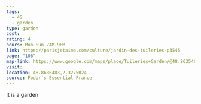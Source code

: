 ```yaml
---
tags:
  - 4S
  - garden
type: garden
cost: 
rating: 4
hours: Mon-Sun 7AM-9PM
link: https://parisjetaime.com/culture/jardin-des-tuileries-p3545
page: "106"
map-link: https://www.google.com/maps/place/Tuileries+Garden/@48.8635407,2.2862949,13z/data=!4m6!3m5!1s0x47e66e2c30000001:0xc219db09e1bfefc7!8m2!3d48.8634916!4d2.3274943!16s%2Fm%2F0bx_wd_?entry=ttu
visit: 
location: 48.8636483,2.3275024
source: Fodor's Essential France
---
```

It is a garden
